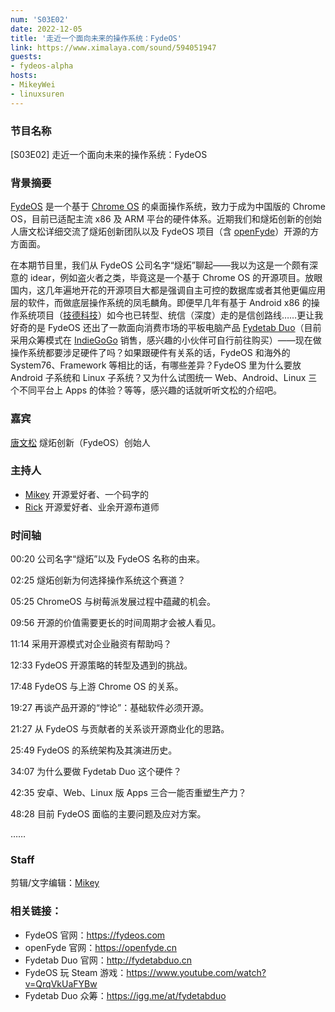 ```yaml
---
num: 'S03E02'
date: 2022-12-05
title: '走近一个面向未来的操作系统：FydeOS'
link: https://www.ximalaya.com/sound/594051947
guests:
- fydeos-alpha
hosts:
- MikeyWei
- linuxsuren
---
```


### 节目名称

[S03E02] 走近一个面向未来的操作系统：FydeOS

### 背景摘要

[FydeOS](https://fydeos.com/) 是一个基于 [Chrome OS](https://www.google.com/chromebook/chrome-os/) 的桌面操作系统，致力于成为中国版的 Chrome  OS，目前已适配主流 x86 及 ARM 平台的硬件体系。近期我们和燧炻创新的创始人唐文松详细交流了燧炻创新团队以及 FydeOS 项目（含 [openFyde](https://openfyde.cn/)）开源的方方面面。

在本期节目里，我们从 FydeOS 公司名字“燧炻”聊起——我以为这是一个颇有深意的 idear，例如盗火者之类，毕竟这是一个基于 Chrome OS 的开源项目。放眼国内，这几年遍地开花的开源项目大都是强调自主可控的数据库或者其他更偏应用层的软件，而做底层操作系统的凤毛麟角。即便早几年有基于 Android x86 的操作系统项目（[技德科技](https://www.jide.com/)）如今也已转型、统信（深度）走的是信创路线……更让我好奇的是 FydeOS 还出了一款面向消费市场的平板电脑产品 [Fydetab Duo](http://fydetabduo.cn)（目前采用众筹模式在 [IndieGoGo](https://igg.me/at/fydetabduo) 销售，感兴趣的小伙伴可自行前往购买）——现在做操作系统都要涉足硬件了吗？如果跟硬件有关系的话，FydeOS 和海外的 System76、Framework 等相比的话，有哪些差异？FydeOS 里为什么要放 Android 子系统和 Linux 子系统？又为什么试图统一 Web、Android、Linux 三个不同平台上 Apps 的体验？等等，感兴趣的话就听听文松的介绍吧。

### 嘉宾

[唐文松](https://github.com/fydeos-alpha) 燧炻创新（FydeOS）创始人

### 主持人

- [Mikey](https://github.com/MikeyWei) 开源爱好者、一个码字的
- [Rick](https://github.com/linuxsuren) 开源爱好者、业余开源布道师


### 时间轴

00:20 公司名字“燧炻”以及 FydeOS 名称的由来。

02:25 燧炻创新为何选择操作系统这个赛道？

05:25 ChromeOS 与树莓派发展过程中蕴藏的机会。

09:56 开源的价值需要更长的时间周期才会被人看见。

11:14 采用开源模式对企业融资有帮助吗？

12:33 FydeOS 开源策略的转型及遇到的挑战。

17:48 FydeOS 与上游 Chrome OS 的关系。

19:27 再谈产品开源的“悖论”：基础软件必须开源。

21:27 从 FydeOS 与贡献者的关系谈开源商业化的思路。

25:49 FydeOS 的系统架构及其演进历史。

34:07 为什么要做 Fydetab Duo 这个硬件？

42:35 安卓、Web、Linux 版 Apps 三合一能否重塑生产力？

48:28 目前 FydeOS 面临的主要问题及应对方案。

……

### Staff

剪辑/文字编辑：[Mikey](https://github.com/MikeyWei)

### 相关链接：
 - FydeOS 官网：https://fydeos.com
 - openFyde 官网：https://openfyde.cn
 - Fydetab Duo 官网：http://fydetabduo.cn
 - FydeOS 玩 Steam 游戏：https://www.youtube.com/watch?v=QrqVkUaFYBw
 - Fydetab Duo 众筹：https://igg.me/at/fydetabduo
